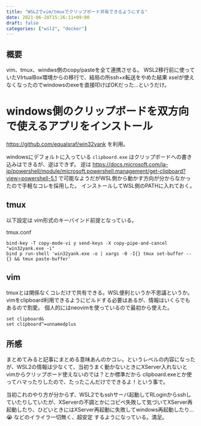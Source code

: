 ```yaml
---
title: "WSL2でvim/tmuxでクリップボード共有できるようにする"
date: 2021-06-28T15:26:11+09:00
draft: false
categories: ["wsl2", "docker"]
---
```



## 概要
vim、tmux、windws側のcopy/pasteを全て連携させる。
WSL2移行前に使っていたVIrtualBox環境からの移行で、結局の所ssh+x転送をやめた結果 xselが使えなくなったのでwindowsのexeを直接叩けばOKだった…というだけ。

# windows側のクリップボードを双方向で使えるアプリをインストール
https://github.com/equalsraf/win32yank  を利用。

windowsにデフォルトに入っている `clipboard.exe` はクリップボードへの書き込みはできるが、逆はできず。
逆は https://docs.microsoft.com/ja-jp/powershell/module/microsoft.powershell.management/get-clipboard?view=powershell-5.1 で可能なようだがWSL側から動かす方向が分からなかったので手軽なコレを採用した。
インストールしてWSL側のPATHに入れておく。

## tmux
以下設定は vim形式のキーバインド前提となっている。

tmux.conf
```
bind-key -T copy-mode-vi y send-keys -X copy-pipe-and-cancel "win32yank.exe -i"
bind p run-shell 'win32yank.exe -o | xargs -0 -I{} tmux set-buffer -- {} && tmux paste-buffer'
```

## vim
tmuxとは関係なくコレだけで共有できる。WSL便利というか不思議というか。
vimをclipboard利用できるようにビルドする必要はあるが、情報はいくらでもあるので割愛。
個人的にはneovimを使っているので最初から使えた。

```
set clipboard&
set clipboard^=unnamedplus
```

## 所感
まとめてみると記事にまとめる意味あんのかコレ。というレベルの内容になったが、WSL2の情報は少なくて、当初うまく動かないときにXServer入れないとvimからクリップボード使えないのでは？とか標準だから clipboard.exeとか使ってハマったりしたので、たったこんだけでできるよ！という事で。

当初これのやり方が分からず、WSL2でもsshサーバ起動してRLoginからsshしていたりしていたが、XServerの不調とかにコピペ失敗して気づいてXServer再起動したり、ひどいときにはXServer再起動に失敗してwindows再起動したり… :sob:  などのイライラ一切無く、超安定
するようになっている。満足。

